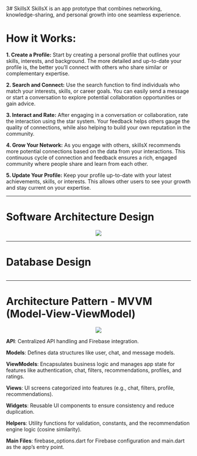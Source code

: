 3# SkillsX
SkillsX is an app prototype that combines networking, knowledge-sharing, and personal growth into one seamless experience. 


# How it Works:

**1. Create a Profile:** Start by creating a personal profile that outlines your skills, interests, and background. The more detailed and up-to-date your profile is, the better you’ll connect with others who share similar or complementary expertise.

**2. Search and Connect:** Use the search function to find individuals who match your interests, skills, or career goals. You can easily send a message or start a conversation to explore potential collaboration opportunities or gain advice.

**3. Interact and Rate:** After engaging in a conversation or collaboration, rate the interaction using the star system. Your feedback helps others gauge the quality of connections, while also helping to build your own reputation in the community.

**4. Grow Your Network:** As you engage with others, skillsX recommends more potential connections based on the data from your interactions. This continuous cycle of connection and feedback ensures a rich, engaged community where people share and learn from each other.

**5. Update Your Profile:** Keep your profile up-to-date with your latest achievements, skills, or interests. This allows other users to see your growth and stay current on your expertise.

--------------------------------------------------------------------

# Software Architecture Design


<p align="center">
  <img src="https://github.com/user-attachments/assets/97647304-7441-4c66-beb1-030cff6b0568"/>
</p>

--------------------------------------------------------------------

# Database Design

<p align="center">
   <img src=""/>
</p>

--------------------------------------------------------------------

# Architecture Pattern - MVVM (Model-View-ViewModel)

<p align="center">
   <strong><img src = "https://github.com/user-attachments/assets/46a48efa-aa88-4c50-af2d-9de33ae4405c"/></strong>
</p>



**API**: Centralized API handling and Firebase integration.

**Models**: Defines data structures like user, chat, and message models.

**ViewModels**: Encapsulates business logic and manages app state for features like authentication, chat, filters, recommendations, profiles, and ratings.

**Views**: UI screens categorized into features (e.g., chat, filters, profile, recommendations).

**Widgets**: Reusable UI components to ensure consistency and reduce duplication.

**Helpers**: Utility functions for validation, constants, and the recommendation engine logic (cosine similarity).

**Main Files**: firebase_options.dart for Firebase configuration and main.dart as the app’s entry point.


